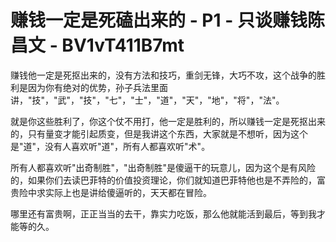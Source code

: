 # 赚钱一定是死磕出来的 - P1 - 只谈赚钱陈昌文 - BV1vT411B7mt

赚钱他一定是死抠出来的，没有方法和技巧，重剑无锋，大巧不攻，这个战争的胜利是因为你有绝对的优势，孙子兵法里面讲，"技"，"武"，"技"，"七"，"士"，"道"，"天"，"地"，"将"，"法"。

就是你这些胜利了，你这个仗不用打，他一定是胜利的，所以赚钱一定是死抠出来的，只有量变才能引起质变，但是我讲这个东西，大家就是不想听，因为这个是"道"，没有人喜欢听"道"，所有人都喜欢听"术"。

所有人都喜欢听"出奇制胜"，"出奇制胜"是傻逼干的玩意儿，因为这个是有风险的，如果你们去读巴菲特的价值投资理论，你们就知道巴菲特他也是不弄险的，富贵险中求实际上也是讲给傻逼听的，天天都在冒险。

哪里还有富贵啊，正正当当的去干，靠实力吃饭，那么他就能活到最后，等到我才能等的久。